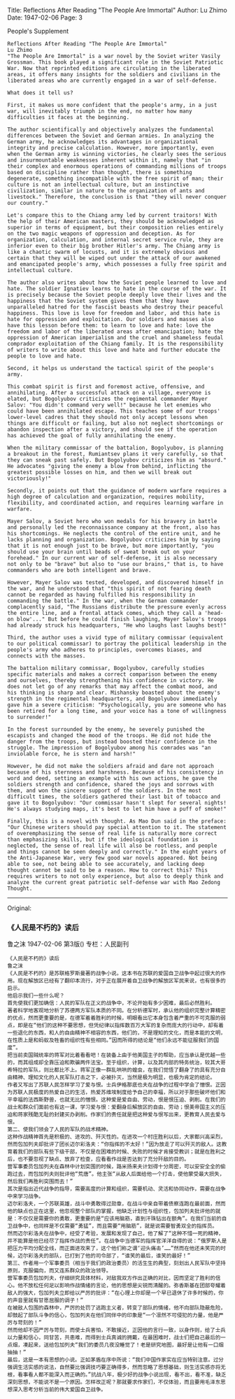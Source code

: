 Title: Reflections After Reading "The People Are Immortal"
Author: Lu Zhimo
Date: 1947-02-06
Page: 3

People's Supplement

    Reflections After Reading "The People Are Immortal"
    Lu Zhimo
    "The People Are Immortal" is a war novel by the Soviet writer Vasily Grossman. This book played a significant role in the Soviet Patriotic War. Now that reprinted editions are circulating in the liberated areas, it offers many insights for the soldiers and civilians in the liberated areas who are currently engaged in a war of self-defense.

    What does it tell us?

    First, it makes us more confident that the people's army, in a just war, will inevitably triumph in the end, no matter how many difficulties it faces at the beginning.

    The author scientifically and objectively analyzes the fundamental differences between the Soviet and German armies. In analyzing the German army, he acknowledges its advantages in organizational integrity and precise calculation. However, more importantly, even when the German army is winning victories, he clearly sees the serious and insurmountable weaknesses inherent within it, namely that "in their complex and enormous operations of commanding millions of troops based on discipline rather than thought, there is something degenerate, something incompatible with the free spirit of man; their culture is not an intellectual culture, but an instinctive civilization, similar in nature to the organization of ants and livestock." Therefore, the conclusion is that "they will never conquer our country."

    Let's compare this to the Chiang army led by current traitors! With the help of their American masters, they should be acknowledged as superior in terms of equipment, but their composition relies entirely on the two magic weapons of oppression and deception. As for organization, calculation, and internal secret service rule, they are inferior even to their big brother Hitler's army. The Chiang army is like a chaotic swarm of locusts, and it is extremely obvious and certain that they will be wiped out under the attack of our awakened and emancipated people's army, which possesses a fully free spirit and intellectual culture.

    The author also writes about how the Soviet people learned to love and hate. The soldier Ignatiev learns to hate in the course of the war. It is precisely because the Soviet people deeply love their lives and the happiness that the Soviet system gives them that they have unparalleled hatred for the fascist beasts who destroy their peaceful happiness. This love is love for freedom and labor, and this hate is hate for oppression and exploitation. Our soldiers and masses also have this lesson before them: to learn to love and hate: love the freedom and labor of the liberated areas after emancipation; hate the oppression of American imperialism and the cruel and shameless feudal comprador exploitation of the Chiang family. It is the responsibility of writers to write about this love and hate and further educate the people to love and hate.

    Second, it helps us understand the tactical spirit of the people's army.

    This combat spirit is first and foremost active, offensive, and annihilating. After a successful attack on a village, everyone is elated, but Bogolyubov criticizes the regimental commander Mayer Salov: "You didn't command very well!" because he let enemies who could have been annihilated escape. This teaches some of our troops' lower-level cadres that they should not only accept lessons when things are difficult or failing, but also not neglect shortcomings or abandon inspection after a victory, and should see if the operation has achieved the goal of fully annihilating the enemy.

    When the military commissar of the battalion, Bogolyubov, is planning a breakout in the forest, Rumiantsev plans it very carefully, so that they can sneak past safely. But Bogolyubov criticizes him as "absurd." He advocates "giving the enemy a blow from behind, inflicting the greatest possible losses on him, and then we will break out victoriously!"

    Secondly, it points out that the guidance of modern warfare requires a high degree of calculation and organization, requires mobility, flexibility, and coordinated action, and requires learning warfare in warfare.

    Mayer Salov, a Soviet hero who won medals for his bravery in battle and personally led the reconnaissance company at the front, also has his shortcomings. He neglects the control of the entire unit, and he lacks planning and organization. Bogolyubov criticizes him by saying that it is not enough just to be brave, but more importantly, "you should use your brain until beads of sweat break out on your forehead." In our current war of self-defense, it is also necessary not only to be "brave" but also to "use our brains," that is, to have commanders who are both intelligent and brave.

    However, Mayer Salov was tested, developed, and discovered himself in the war, and he understood that "this spirit of not fearing death cannot be regarded as having fulfilled his responsibility in commanding the battle." In the war, when the German commander complacently said, "The Russians distribute the pressure evenly across the entire line, and a frontal attack comes, which they call a 'head-on blow'..." But before he could finish laughing, Mayer Salov's troops had already struck his headquarters, "He who laughs last laughs best!"

    Third, the author uses a vivid type of military commissar (equivalent to our political commissar) to portray the political leadership in the people's army who adheres to principles, overcomes biases, and connects with the masses.

    The battalion military commissar, Bogolyubov, carefully studies specific materials and makes a correct comparison between the enemy and ourselves, thereby strengthening his confidence in victory. He does not let go of any remarks that may affect the combat mood, and his thinking is sharp and clear. Mishansky boasted about the enemy's strength in the regimental headquarters, and Bogolyubov immediately gave him a severe criticism: "Psychologically, you are someone who has been retired for a long time, and your voice has a tone of willingness to surrender!"

    In the forest surrounded by the enemy, he severely punished the escapists and changed the mood of the troops. He did not hide the danger from the troops, but instead boosted their confidence in the struggle. The impression of Bogolyubov among his comrades was "an inviolable force, he is stern and harsh!"

    However, he did not make the soldiers afraid and dare not approach because of his sternness and harshness. Because of his consistency in word and deed, setting an example with his own actions, he gave the soldiers strength and confidence, shared the joys and sorrows with them, and won the sincere support of the soldiers. In the most difficult times, the soldiers gathered their last bit of tobacco and gave it to Bogolyubov: "Our commissar hasn't slept for several nights! He's always studying maps, it's best to let him have a puff of smoke!"

    Finally, this is a novel with thought. As Mao Dun said in the preface: "Our Chinese writers should pay special attention to it. The statement of overemphasizing the sense of real life is naturally more correct than emphasizing skills, but if the ideological foundation is neglected, the sense of real life will also be rootless, and people and things cannot be seen deeply and correctly." In the eight years of the Anti-Japanese War, very few good war novels appeared. Not being able to see, not being able to see accurately, and lacking deep thought cannot be said to be a reason. How to correct this? This requires writers to not only experience, but also to deeply think and analyze the current great patriotic self-defense war with Mao Zedong Thought.



<hr /> 

Original: 


### 《人民是不朽的》读后
鲁之沫
1947-02-06
第3版()
专栏：人民副刊

    《人民是不朽的》读后
    鲁之沫
    《人民是不朽的》是苏联格罗斯曼著的战争小说。这本书在苏联的爱国自卫战争中起过很大的作用。现在解放区已经有了翻印本流行，对于正在展开着自卫战争的解放区军民来说，也有很多的启示。
    他启示我们一些什么呢？
    首先使我们更加确信：人民的军队在正义的战争中，不论开始有多少困难，最后必然胜利。
    著者科学地客观地分析了苏德两方军队本质的不同。在分析德军时，承认他的组织完整计算精密的优点，然而更重要的是，在德军着着胜利的时候，明眼看出它本身包含着严重的不可克服的弱点，即是在“他们的这种不要思想，但凭纪律以指挥数百万大军的复杂而庞大的行动中，却有着一些退化的东西，和人的自由精神不相容的东西，他们的，不是理知的文化，而是本能的文明，在性质上是和蚂蚁及牲畜的组织性有些相同。”因而所得的结论是“他们永远不能征服我们的国度”。
    把当前卖国贼统率的蒋军对比着看看吧！在装备上由于他美国主子的帮助，应当承认是优越一些的，而其组成却全靠压迫和欺骗两件法宝。至于组织，计算，以及其内部的特务统治，较其大哥希特拉的军队，则比都比不上。蒋军正像一群乱哄哄的蝗虫，在我们觉悟了翻身了的具有充分自由精神、理知文化的人民军队打击之下，必被扑灭，当然是极为明显，也极为肯定的结论。
    作者又写出了苏联人民怎样学习了爱与恨。士兵伊格那底也夫在战争的过程中学会了憎恨。正因为苏联人民极度的热爱自己的生活，热爱苏维埃制度给予自己的幸福，所以对于那些破坏他们和平幸福的法西斯野兽，也就无比的憎恨。这种爱是爱自由、劳动，恨是恨压迫、剥削。在我们的战士和群众们面前也有这一课，学习爱与恨：爱翻身后解放区的自由、劳动；恨美帝国主义的压迫和蒋家残酷无耻的封建买办剥削。作家们的责任就是把这种爱与恨写出来，更教育人民去爱与恨。
    第二、使我们领会了人民的军队的战术精神。
    这种作战精神首先是积极的、进攻的、歼灭性的。在进攻一个村庄胜利以后，大家都兴高采烈，然而包加列夫却批评了团长迈尔彩洛夫：“你指挥的不太好！”因为放走了可以歼灭的敌人。这教育着我们的部队有些下级干部，不仅是在困难的时候、失败的时候才肯接受教训；就是在胜利之后，也不要忽视了缺点、放弃了检查，应看看作战是否达到了充分歼敌的目的。
    营军事委员包加列夫在森林中计划突围的时候，路米扬来夫计划得十分周密，可以安安全全的偷跑过去，而包加列夫则批评他“荒唐”。他主张“从敌人后面给他一个打击，使他蒙受最大损失，然后我们再胜利突围而去！”
    其次是指出近代战争的指导，需要高度的计算和组织，需要机动、灵活和协同动作，需要在战争中来学习战争。
    迈尔彩洛夫，一个苏联英雄，战斗中勇敢得过勋章，在战斗中亲自带着债察连跑在最前面，然而他的缺点也正在这里，他忽视整个部队的掌握，他缺乏计划性与组织性，包加列夫批评他的就是：不仅仅是需要你的勇敢，更重要的是“应该用脑筋，直到汗珠钻出在额角”。在我们当前的自卫战争中，也同样是不仅需要“勇猛”，而且需要“用脑筋”，就是说需要智勇双全的指挥员。
    然而迈尔彩洛夫在战争中，经受了考验，发展和发现了自己，他了解了“这种不惜一死的精神，并不能算是他已经尽了指挥作战的责任”。在战争中当德军的指挥官洋洋自得的说：“俄罗斯人是把压力平均分配全线，而正面进攻来了，这个他们称之谓‘迎头痛击’……”然而在他还未笑完的时候，迈尔彩洛夫的部队，已打到了他的司令部了，“谁笑的最后，谁笑的最好！”
    第三、作者用一个军事委员（相当于我们的政治委员）的活生生的典型，刻划出人民军队中坚持原则，克服偏向，而又连系群众的政治领导。
    营军事委员包加列夫，仔细研究具体材料，对敌我双方作出正确的对比，因而坚定了胜利的信心。他不放松任何足以影响作战情绪的言论，他的思想是尖锐而清醒的。弥香斯基在团部夸耀着敌人的强大，包加列夫立即给以严厉的批评：“在心理上你却是一个早已退休了许多时候的，你的声音里就有甘愿屈服的调子！”
    在被敌人包围的森林中，严厉的处罚了逃跑主义者，转变了部队的情绪，他不向部队隐蔽危险，却鼓起了部队斗争的信心，包加列夫在他们同伴中的印象是“一个凛然不可侵犯的力量，他是严厉与苛刻的！”
    然而他却不因严厉与苛刻，而使士兵害怕，不敢接近，正因他的言行一致，以身作则，给了士兵以力量和信心，同甘苦，共患难，而得到士兵真诚的拥戴，在最困难时，战士们把自己最后的一点烟，凑起来，送给包加列夫“我们的委员几夜没睡觉了！老是研究地图，最好是让他有一口烟抽抽！”
    最后，这是一本有思想的小说。正如茅盾在序中所说：“我们中国作家实在应当特别注意。过分强调生活实感的说法，自然要比强调技巧要正确得多，然而忽略了思想基础，则生活实感亦将无根，看事看人都不能深入而正确的。”抗战八年，极少好的战争小说出现，看不出，看不准，缺乏深刻思想，不能说不是一个原因。怎样改正呢？那就要求作家们，不仅体验，而且要用毛泽东思想深入思考分析当前的伟大爱国自卫战争。

